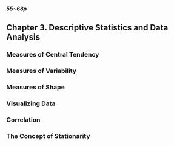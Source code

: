 ##### 55~68p

## Chapter 3. Descriptive Statistics and Data Analysis

### Measures of Central Tendency

### Measures of Variability

### Measures of Shape

### Visualizing Data

### Correlation

### The Concept of Stationarity